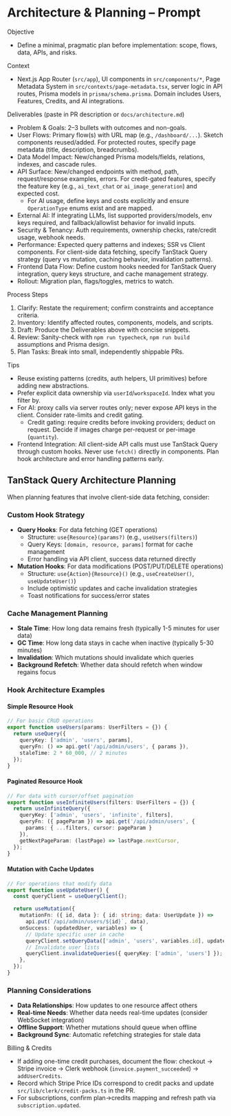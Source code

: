 # Architecture & Planning – Prompt

Objective
- Define a minimal, pragmatic plan before implementation: scope, flows, data, APIs, and risks.

Context
- Next.js App Router (`src/app`), UI components in `src/components/*`, Page Metadata System in `src/contexts/page-metadata.tsx`, server logic in API routes, Prisma models in `prisma/schema.prisma`. Domain includes Users, Features, Credits, and AI integrations.

Deliverables (paste in PR description or `docs/architecture.md`)
- Problem & Goals: 2–3 bullets with outcomes and non-goals.
- User Flows: Primary flow(s) with URL map (e.g., `/dashboard/...`). Sketch components reused/added. For protected routes, specify page metadata (title, description, breadcrumbs).
- Data Model Impact: New/changed Prisma models/fields, relations, indexes, and cascade rules.
- API Surface: New/changed endpoints with method, path, request/response examples, errors. For credit-gated features, specify the feature key (e.g., `ai_text_chat` or `ai_image_generation`) and expected cost.
  - For AI usage, define keys and costs explicitly and ensure `OperationType` enums exist and are mapped.
- External AI: If integrating LLMs, list supported providers/models, env keys required, and fallback/allowlist behavior for invalid inputs.
- Security & Tenancy: Auth requirements, ownership checks, rate/credit usage, webhook needs.
- Performance: Expected query patterns and indexes; SSR vs Client components. For client-side data fetching, specify TanStack Query strategy (query vs mutation, caching behavior, invalidation patterns).
- Frontend Data Flow: Define custom hooks needed for TanStack Query integration, query keys structure, and cache management strategy.
- Rollout: Migration plan, flags/toggles, metrics to watch.

Process Steps
1) Clarify: Restate the requirement; confirm constraints and acceptance criteria.
2) Inventory: Identify affected routes, components, models, and scripts.
3) Draft: Produce the Deliverables above with concise snippets.
4) Review: Sanity-check with `npm run typecheck`, `npm run build` assumptions and Prisma design.
5) Plan Tasks: Break into small, independently shippable PRs.

Tips
- Reuse existing patterns (credits, auth helpers, UI primitives) before adding new abstractions.
- Prefer explicit data ownership via `userId`/`workspaceId`. Index what you filter by.
- For AI: proxy calls via server routes only; never expose API keys in the client. Consider rate-limits and credit gating.
  - Credit gating: require credits before invoking providers; deduct on request. Decide if images charge per-request or per-image (`quantity`).
- Frontend Integration: All client-side API calls must use TanStack Query through custom hooks. Never use `fetch()` directly in components. Plan hook architecture and error handling patterns early.

## TanStack Query Architecture Planning

When planning features that involve client-side data fetching, consider:

### Custom Hook Strategy
- **Query Hooks**: For data fetching (GET operations)
  - Structure: `use{Resource}(params?)` (e.g., `useUsers(filters)`)
  - Query Keys: `[domain, resource, params]` format for cache management
  - Error handling via API client, success data returned directly
- **Mutation Hooks**: For data modifications (POST/PUT/DELETE operations)
  - Structure: `use{Action}{Resource}()` (e.g., `useCreateUser()`, `useUpdateUser()`)
  - Include optimistic updates and cache invalidation strategies
  - Toast notifications for success/error states

### Cache Management Planning
- **Stale Time**: How long data remains fresh (typically 1-5 minutes for user data)
- **GC Time**: How long data stays in cache when inactive (typically 5-30 minutes)
- **Invalidation**: Which mutations should invalidate which queries
- **Background Refetch**: Whether data should refetch when window regains focus

### Hook Architecture Examples

#### Simple Resource Hook
```typescript
// For basic CRUD operations
export function useUsers(params: UserFilters = {}) {
  return useQuery({
    queryKey: ['admin', 'users', params],
    queryFn: () => api.get('/api/admin/users', { params }),
    staleTime: 2 * 60_000, // 2 minutes
  });
}
```

#### Paginated Resource Hook
```typescript
// For data with cursor/offset pagination
export function useInfiniteUsers(filters: UserFilters = {}) {
  return useInfiniteQuery({
    queryKey: ['admin', 'users', 'infinite', filters],
    queryFn: ({ pageParam }) => api.get('/api/admin/users', {
      params: { ...filters, cursor: pageParam }
    }),
    getNextPageParam: (lastPage) => lastPage.nextCursor,
  });
}
```

#### Mutation with Cache Updates
```typescript
// For operations that modify data
export function useUpdateUser() {
  const queryClient = useQueryClient();

  return useMutation({
    mutationFn: ({ id, data }: { id: string; data: UserUpdate }) =>
      api.put(`/api/admin/users/${id}`, data),
    onSuccess: (updatedUser, variables) => {
      // Update specific user in cache
      queryClient.setQueryData(['admin', 'users', variables.id], updatedUser);
      // Invalidate user lists
      queryClient.invalidateQueries({ queryKey: ['admin', 'users'] });
    },
  });
}
```

### Planning Considerations
- **Data Relationships**: How updates to one resource affect others
- **Real-time Needs**: Whether data needs real-time updates (consider WebSocket integration)
- **Offline Support**: Whether mutations should queue when offline
- **Background Sync**: Automatic refetching strategies for stale data

Billing & Credits
- If adding one-time credit purchases, document the flow: checkout → Stripe invoice → Clerk webhook (`invoice.payment_succeeded`) → `addUserCredits`.
- Record which Stripe Price IDs correspond to credit packs and update `src/lib/clerk/credit-packs.ts` in the PR.
- For subscriptions, confirm plan→credits mapping and refresh path via `subscription.updated`.
